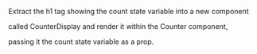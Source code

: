 Extract the h1 tag showing the count state variable into a new component

called CounterDisplay and render it within the Counter component,

passing it the count state variable as a prop.
